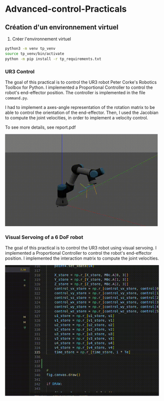 # Advanced-control-Practicals


## Création d'un environnement virtuel


1. Créer l'environnement virtuel

```bash
python3 -m venv tp_venv
source tp_venv/bin/activate
python -m pip install -r tp_requirements.txt
```

### UR3 Control

The goal of this practical is to control the UR3 robot Peter Corke's Robotics Toolbox for Python. I implemented a Proportional Controller to control the robot's end-effector position. The controller is implemented in the file `command.py`. 

I had to implement a axes-angle representation of the rotation matrix to be able to control the orientation of the end-effector. Then, I used the Jacobian to compute the joint velocities, in order to implement a velocity control.

To see more details, see report.pdf


<img src="images/UR3.gif" width="500" height="300" />

### Visual Servoing of a 6 DoF robot

The goal of this practical is to control the UR3 robot using visual servoing. I implemented a Proportional Controller to control the robot's end-effector position. I implemented the interaction matrix to compute the joint velocities.

![Alt text](images/AV2.gif)